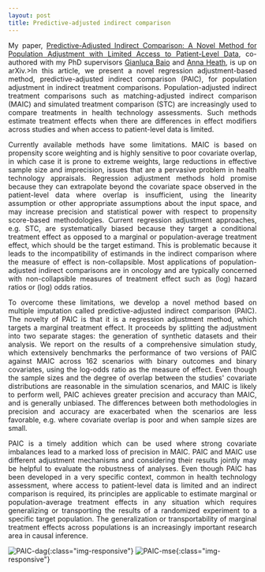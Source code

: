 ```yaml
---
layout: post
title: Predictive-adjusted indirect comparison
---
```


<p align="justify">My paper, <a href="https://arxiv.org/abs/2008.05951">Predictive-Adjusted Indirect Comparison: A Novel Method for Population Adjustment with Limited Access to Patient-Level Data</a>, 
co-authored with my PhD supervisors <a href="http://www.statistica.it/gianluca/">Gianluca Baio</a> and <a href="https://sites.google.com/site/annaheathstats/">Anna Heath</a>, 
is up on arXiv.>In this article, we present a novel regression adjustment-based method, predictive-adjusted indirect comparison (PAIC), for population adjustment in indirect treatment comparisons. Population-adjusted indirect treatment comparisons such as matching-adjusted indirect comparison (MAIC) and simulated treatment comparison (STC) are 
increasingly used to compare treatments in health technology assessments. Such methods estimate treatment effects when there are differences in effect modifiers 
across studies and when access to patient-level data is limited.</p> 

<p align="justify">Currently available methods have some limitations. MAIC is based on propensity score weighting and is highly sensitive to poor covariate overlap, in which case it is prone 
to extreme weights, large reductions in effective sample size and imprecision, issues that are a pervasive problem in health technology appraisals.  Regression adjustment 
methods hold promise because they can extrapolate beyond the covariate space observed in the patient-level data where overlap is insufficient, using the linearity assumption
or other appropriate assumptions about the input space, and may increase precision and statistical power with respect to propensity score-based methodologies. 
Current regression adjustment approaches, e.g. STC, are systematically biased because they target a conditional treatment effect as opposed to a marginal or population-average
treatment effect, which should be the target estimand. This is problematic because it leads to the incompatibility of estimands in the indirect comparison where the 
measure of effect is non-collapsible. Most applications of population-adjusted indirect comparisons are in oncology and are typically concerned with non-collapsible 
measures of treatment effect such as (log) hazard ratios or (log) odds ratios.</p>  

<p align="justify">To overcome these limitations, we develop a novel method based on multiple imputation called predictive-adjusted indirect comparison (PAIC). The novelty 
of PAIC is that it is a regression adjustment method, which targets a marginal treatment effect. It proceeds by splitting the adjustment into two separate stages: the generation
of synthetic datasets and their analysis. We report on the results of a comprehensive simulation study, which extensively benchmarks the performance of two versions of PAIC 
against MAIC across 162 scenarios with binary outcomes and binary covariates, using the log-odds ratio as the measure of effect. Even though the sample sizes and the degree 
of overlap between the studies' covariate distributions are reasonable in the simulation scenarios, and MAIC is likely to perform well, PAIC achieves greater precision and 
accuracy than MAIC, and is generally unbiased. The differences between both methodologies in precision and accuracy are exacerbated when the scenarios are less favorable, 
e.g. where covariate overlap is poor and when sample sizes are small.</p> 

<p align="justify">PAIC is a timely addition which can be used where strong covariate imbalances lead to a marked loss of precision in MAIC.  PAIC and MAIC use different adjustment mechanisms and considering their results jointly may be helpful to evaluate the robustness of analyses. Even though PAIC has been developed in a very specific context, common in health technology assessment, where access to patient-level data is limited and an indirect comparison is required, its principles are applicable to estimate marginal or population-average treatment effects in any situation which requires generalizing or transporting the results of a randomized experiment to a specific target population. The generalization or transportability of marginal treatment effects across populations is an increasingly important research area in causal inference.</p> 

![PAIC-dag]({{site.baseurl}}/images/PAIC_dag.png "A directed acyclic graph representing predictive-adjusted indirect comparison and accounting for its two main
stages: (1) synthetic data generation; and (2) the analysis of synthetic datasets."){:class="img-responsive"}
![PAIC-mse]({{site.baseurl}}/images/PAIC_mse.png "Mean square error across all simulation scenarios."){:class="img-responsive"}
